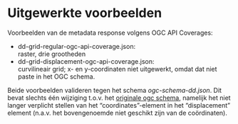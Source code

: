 # Uitgewerkte voorbeelden

Voorbeelden van de metadata response volgens OGC API Coverages:
- dd-grid-regular-ogc-api-coverage.json:<br>
raster, drie grootheden
- dd-grid-displacement-ogc-api-coverage.json:<br>
curvilineair grid; x- en y-coordinaten niet uitgewerkt, omdat dat niet paste in het OGC schema.

Beide voorbeelden valideren tegen het schema _ogc-schema-dd.json_. Dit bevat slechts één wijziging t.o.v. het [originale ogc schema](https://github.com/opengeospatial/ogc_api_coverages/blob/master/standard/openapi/coverage-schema.json), namelijk het niet langer verplicht stellen van het “coordinates”-element in het “displacement” element (n.a.v. het bovengenoemde niet geschikt zijn van de co&#246;rdinaten).
